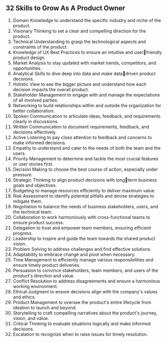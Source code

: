 ## 32 Skills to Grow As A Product Owner

1) Domain Knowledge to understand the specific industry and niche of the product.
2) Visionary Thinking to set a clear and compelling direction for the product.
3) Technical Understanding to grasp the technological aspects and constraints of the product.
4) Knowledge of UX Best Practices to ensure an intuitive and userfriendly product design.
5) Market Analysis to stay updated with market trends, competitors, and opportunities.
6) Analytical Skills to dive deep into data and make datadriven product decisions.
7) Holistic View to see the bigger picture and understand how each decision impacts the overall product.
8) Stakeholder Management to engage with and manage the expectations of all involved parties.
9) Networking to build relationships within and outside the organization for better collaboration.
10) Spoken Communication to articulate ideas, feedback, and requirements clearly in discussions.
11) Written Communication to document requirements, feedback, and decisions effectively.
12) Active Listening to pay close attention to feedback and concerns to make informed decisions.
13) Empathy to understand and cater to the needs of both the team and the users.
14) Priority Management to determine and tackle the most crucial features or user stories first.
15) Decision Making to choose the best course of action, especially under pressure.
16) Strategic Thinking to align product decisions with longterm business goals and objectives.
17) Budgeting to manage resources efficiently to deliver maximum value.
18) Risk Assessment to identify potential pitfalls and devise strategies to mitigate them.
19) Negotiation to balance the needs of business stakeholders, users, and the technical team.
20) Collaboration to work harmoniously with cross-functional teams to ensure product success.
21) Delegation to trust and empower team members, ensuring efficient progress.
22) Leadership to inspire and guide the team towards the shared product vision.
23) Problem Solving to address challenges and find effective solutions.
24) Adaptability to embrace change and pivot when necessary.
25) Time Management to efficiently manage various responsibilities and ensure timely product deliveries.
26) Persuasion to convince stakeholders, team members, and users of the product's direction and value. 
27) Conflict Resolution to address disagreements and ensure a harmonious working environment.
28) Ethical Judgment to ensure decisions align with the company's values and ethics.
29) Product Management to oversee the product's entire lifecycle from ideation to launch and beyond.
30) Storytelling to craft compelling narratives about the product's journey, vision, and value.
31) Critical Thinking to evaluate situations logically and make informed decisions.
32) Escalation to recognize when to raise issues for timely resolution.
